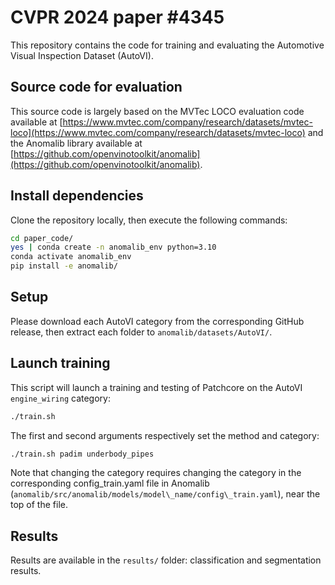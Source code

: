 # CVPR 2024 paper #4345
This repository contains the code for training and evaluating the Automotive Visual Inspection Dataset (AutoVI).

## Source code for evaluation
This source code is largely based on the MVTec LOCO evaluation code available at [https://www.mvtec.com/company/research/datasets/mvtec-loco](https://www.mvtec.com/company/research/datasets/mvtec-loco) and the Anomalib library available at [https://github.com/openvinotoolkit/anomalib](https://github.com/openvinotoolkit/anomalib).

## Install dependencies
Clone the repository locally, then execute the following commands:
```bash
cd paper_code/
yes | conda create -n anomalib_env python=3.10
conda activate anomalib_env
pip install -e anomalib/
```

## Setup
Please download each AutoVI category from the corresponding GitHub release, then extract each folder to `anomalib/datasets/AutoVI/`.

## Launch training
This script will launch a training and testing of Patchcore on the AutoVI `engine_wiring` category:
```bash
./train.sh
```

The first and second arguments respectively set the method and category:
```bash
./train.sh padim underbody_pipes
```
Note that changing the category requires changing the category in the corresponding config_train.yaml file in Anomalib (`anomalib/src/anomalib/models/model\_name/config\_train.yaml`), near the top of the file.

## Results
Results are available in the `results/` folder: classification and segmentation results.
